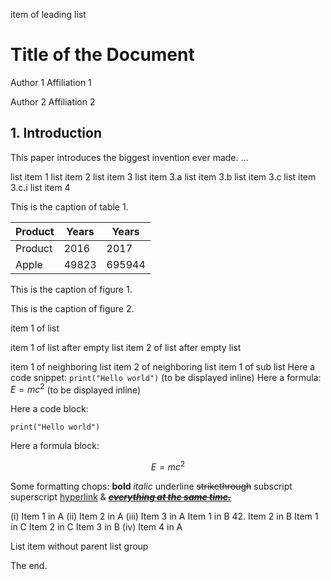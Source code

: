 item of leading list

# Title of the Document

Author 1
Affiliation 1

Author 2
Affiliation 2

## 1. Introduction

This paper introduces the biggest invention ever made. ...

list item 1
list item 2
list item 3
    list item 3.a
    list item 3.b
    list item 3.c
        list item 3.c.i
list item 4

This is the caption of table 1.

| Product   |   Years |   Years |
|-----------|---------|---------|
| Product   |    2016 |    2017 |
| Apple     |   49823 |  695944 |

This is the caption of figure 1.

<!-- image -->

This is the caption of figure 2.

<!-- image -->

item 1 of list

item 1 of list after empty list
item 2 of list after empty list

item 1 of neighboring list
item 2 of neighboring list
    item 1 of sub list
    Here a code snippet: `print("Hello world")` (to be displayed inline)
    Here a formula: $E=mc^2$ (to be displayed inline)

Here a code block:

```
print("Hello world")
```

Here a formula block:

$$E=mc^2$$

<!-- missing-key-value-item -->

<!-- missing-form-item -->

Some formatting chops: **bold** *italic* underline ~~strikethrough~~ subscript superscript [hyperlink](.) &amp; [~~***everything at the same time.***~~](https://github.com/DS4SD/docling)

(i) Item 1 in A
(ii) Item 2 in A
(iii) Item 3 in A
    Item 1 in B
    42. Item 2 in B
        Item 1 in C
        Item 2 in C
    Item 3 in B
(iv) Item 4 in A

List item without parent list group

The end.
